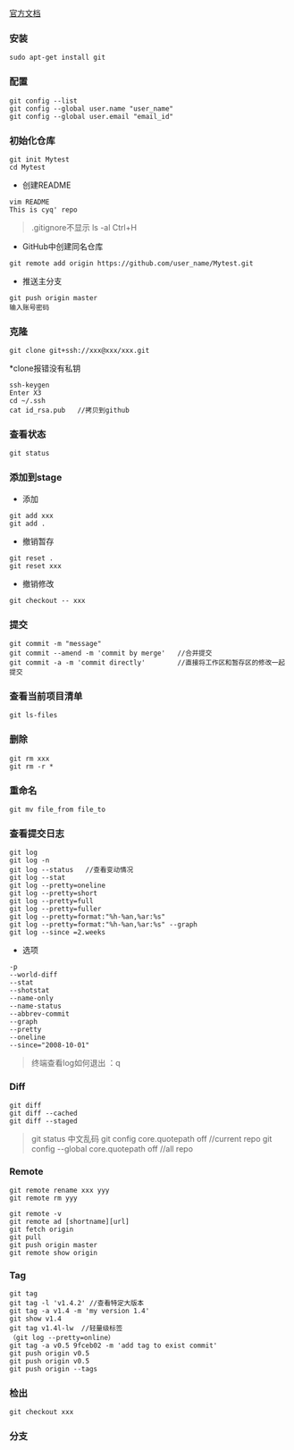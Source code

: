 
[官方文档](https://git-scm.com/book/zh/v1/)



### 安装
```
sudo apt-get install git
```

### 配置
```
git config --list
git config --global user.name "user_name"
git config --global user.email "email_id"
```

### 初始化仓库
```
git init Mytest
cd Mytest
```
* 创建README
```
vim README
This is cyq' repo
```

> .gitignore不显示
> ls -al
> Ctrl+H


* GitHub中创建同名仓库
```
git remote add origin https://github.com/user_name/Mytest.git
```
* 推送主分支
```
git push origin master 
输入账号密码
```

### 克隆
```
git clone git+ssh://xxx@xxx/xxx.git
```
*clone报错没有私钥
```
ssh-keygen
Enter X3
cd ~/.ssh
cat id_rsa.pub   //拷贝到github
```

### 查看状态
```
git status
```

### 添加到stage
* 添加
```
git add xxx
git add .
```

* 撤销暂存
```
git reset .
git reset xxx
```
* 撤销修改
```
git checkout -- xxx
```

### 提交 
```
git commit -m "message"
git commit --amend -m 'commit by merge'   //合并提交
git commit -a -m 'commit directly'        //直接将工作区和暂存区的修改一起提交
```

### 查看当前项目清单
```
git ls-files 
```

### 删除
```
git rm xxx
git rm -r *
```

### 重命名
```
git mv file_from file_to
```

### 查看提交日志
```
git log
git log -n
git log --status   //查看变动情况
git log --stat
git log --pretty=oneline
git log --pretty=short
git log --pretty=full
git log --pretty=fuller
git log --pretty=format:"%h-%an,%ar:%s"
git log --pretty=format:"%h-%an,%ar:%s" --graph
git log --since =2.weeks
```
* 选项
```
-p
--world-diff
--stat
--shotstat
--name-only
--name-status
--abbrev-commit
--graph
--pretty
--oneline
--since="2008-10-01"
```

> 终端查看log如何退出
> ：q

### Diff
```
git diff
git diff --cached
git diff --staged
```

> git status 中文乱码
> git config core.quotepath off           //current repo
> git config --global core.quotepath off  //all repo

### Remote
```
git remote rename xxx yyy
git remote rm yyy

git remote -v
git remote ad [shortname][url]
git fetch origin
git pull
git push origin master
git remote show origin
```

### Tag
```
git tag
git tag -l 'v1.4.2' //查看特定大版本
git tag -a v1.4 -m 'my version 1.4'
git show v1.4
git tag v1.4l-lw  //轻量级标签
（git log --pretty=online）
git tag -a v0.5 9fceb02 -m 'add tag to exist commit'
git push origin v0.5
git push origin v0.5
git push origin --tags
```

### 检出
```
git checkout xxx
```


### 分支

























